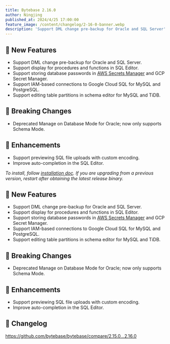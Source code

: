 ```yaml
---
title: Bytebase 2.16.0
author: Ningjing
published_at: 2024/4/25 17:00:00
feature_image: /content/changelog/2-16-0-banner.webp
description: 'Support DML change pre-backup for Oracle and SQL Server'
---
```

## 🚀 New Features

- Support DML change pre-backup for Oracle and SQL Server.
- Support display for procedures and functions in SQL Editor.
- Support storing database passwords in [AWS Secrets Manager](/docs/get-started/instance/#aws-secrets-manager) and GCP Secret Manager.
- Support IAM-based connections to Google Cloud SQL for MySQL and PostgreSQL.
- Support editing table partitions in schema editor for MySQL and TiDB.

## 🔔 Breaking Changes

- Deprecated Manage on Database Mode for Oracle; now only supports Schema Mode.

## 🎄 Enhancements

- Support previewing SQL file uploads with custom encoding.
- Improve auto-completion in the SQL Editor.

_To install, follow [installation doc](/docs/get-started/install/overview). If you are upgrading from a previous version, restart after obtaining the latest release binary._


## 🚀 New Features

- Support DML change pre-backup for Oracle and SQL Server.
- Support display for procedures and functions in SQL Editor.
- Support storing database passwords in [AWS Secrets Manager](https://www.bytebase.com/docs/get-started/instance/#aws-secrets-manager) and GCP Secret Manager.
- Support IAM-based connections to Google Cloud SQL for MySQL and PostgreSQL.
- Support editing table partitions in schema editor for MySQL and TiDB.

## 🔔 Breaking Changes

- Deprecated Manage on Database Mode for Oracle; now only supports Schema Mode.

## 🎄 Enhancements

- Support previewing SQL file uploads with custom encoding.
- Improve auto-completion in the SQL Editor.

## 📜 Changelog
https://github.com/bytebase/bytebase/compare/2.15.0...2.16.0